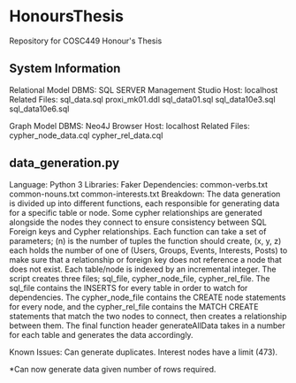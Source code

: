 # HonoursThesis
Repository for COSC449 Honour's Thesis

## System Information
Relational Model
DBMS: SQL SERVER Management Studio
Host: localhost
Related Files: sql_data.sql proxi_mk01.ddl sql_data01.sql sql_data10e3.sql sql_data10e6.sql

Graph Model
DBMS: Neo4J Browser
Host: localhost
Related Files: cypher_node_data.cql cypher_rel_data.cql

## data_generation.py
Language: Python 3
Libraries: Faker
Dependencies: common-verbs.txt common-nouns.txt common-interests.txt
Breakdown:
The data generation is divided up into different functions, each responsible for generating data for a specific table or node. Some cypher relationships are generated alongside the nodes they connect to ensure consistency between SQL Foreign keys and Cypher relationships. Each function can take a set of parameters; (n) is the number of tuples the function should create, (x, y, z) each holds the number of one of (Users, Groups, Events, Interests, Posts) to make sure that a relationship or foreign key does not reference a node that does not exist. Each table/node is indexed by an incremental integer.
The script creates three files; sql_file, cypher_node_file, cypher_rel_file. The sql_file contains the INSERTS for every table in order to watch for dependencies. The cypher_node_file contains the CREATE node statements for every node, and the cypher_rel_file contains the MATCH CREATE statements that match the two nodes to connect, then creates a relationship between them.
The final function header generateAllData takes in a number for each table and generates the data accordingly.

Known Issues: Can generate duplicates. Interest nodes have a limit (473). 

*Can now generate data given number of rows required.


